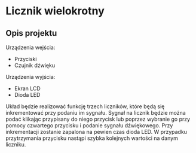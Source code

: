 # Licznik wielokrotny

## Opis projektu

Urządzenia wejścia:

* Przyciski
* Czujnik dźwięku

Urządzenia wyjścia: 

* Ekran LCD
* Dioda LED

Układ będzie realizować funkcję trzech liczników, które będą się inkrementować przy podaniu im sygnału. Sygnał na licznik będzie można podać klikając przypisany do niego przycisk lub poprzez wybranie go przy pomocy czwartego przycisku i podanie sygnału dźwiękowego. Przy inkrementacji zostanie zapalona na pewien czas dioda LED. W przypadku przytrzymania przycisku nastąpi szybka kolejnych wartości na danym liczniku.